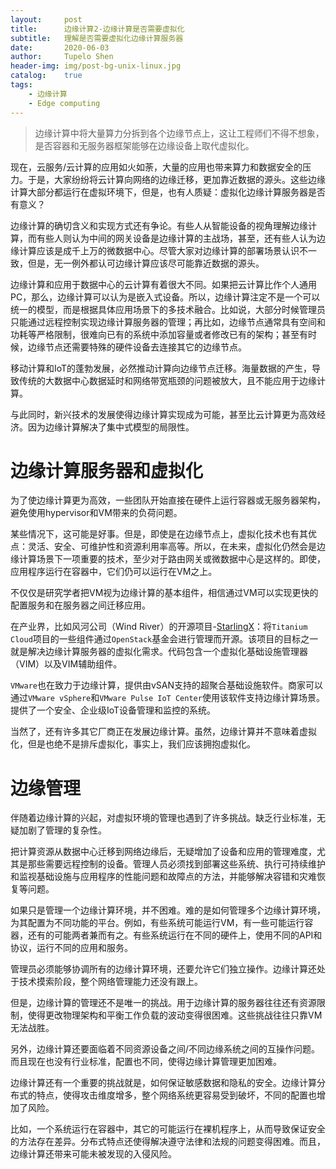 ```yaml
---
layout:     post
title:      边缘计算2-边缘计算是否需要虚拟化
subtitle:   理解是否需要虚拟化边缘计算服务器
date:       2020-06-03
author:     Tupelo Shen
header-img: img/post-bg-unix-linux.jpg
catalog:    true
tags:
    - 边缘计算
    - Edge computing
---
```



> 边缘计算中将大量算力分拆到各个边缘节点上，这让工程师们不得不想象，是否容器和无服务器框架能够在边缘设备上取代虚拟化。

现在，云服务/云计算的应用如火如荼，大量的应用也带来算力和数据安全的压力。于是，大家纷纷将云计算向网络的边缘迁移，更加靠近数据的源头。这些边缘计算大部分都运行在虚拟环境下，但是，也有人质疑：虚拟化边缘计算服务器是否有意义？

边缘计算的确切含义和实现方式还有争论。有些人从智能设备的视角理解边缘计算，而有些人则认为中间的网关设备是边缘计算的主战场，甚至，还有些人认为边缘计算应该是成千上万的微数据中心。尽管大家对边缘计算的部署场景认识不一致，但是，无一例外都认可边缘计算应该尽可能靠近数据的源头。

边缘计算和应用于数据中心的云计算有着很大不同。如果把云计算比作个人通用PC，那么，边缘计算可以认为是嵌入式设备。所以，边缘计算注定不是一个可以统一的模型，而是根据具体应用场景下的多技术融合。比如说，大部分时候管理员只能通过远程控制实现边缘计算服务器的管理；再比如，边缘节点通常具有空间和功耗等严格限制，很难向已有的系统中添加容量或者修改已有的架构；甚至有时候，边缘节点还需要特殊的硬件设备去连接其它的边缘节点。

移动计算和IoT的蓬勃发展，必然推动计算向边缘节点迁移。海量数据的产生，导致传统的大数据中心数据延时和网络带宽瓶颈的问题被放大，且不能应用于边缘计算。

与此同时，新兴技术的发展使得边缘计算实现成为可能，甚至比云计算更为高效经济。因为边缘计算解决了集中式模型的局限性。

# 边缘计算服务器和虚拟化

为了使边缘计算更为高效，一些团队开始直接在硬件上运行容器或无服务器架构，避免使用hypervisor和VM带来的负荷问题。

某些情况下，这可能是好事。但是，即使是在边缘节点上，虚拟化技术也有其优点：灵活、安全、可维护性和资源利用率高等。所以，在未来，虚拟化仍然会是边缘计算场景下一项重要的技术，至少对于路由网关或微数据中心是这样的。即使，应用程序运行在容器中，它们仍可以运行在VM之上。

不仅仅是研究学者把VM视为边缘计算的基本组件，相信通过VM可以实现更快的配置服务和在服务器之间迁移应用。

在产业界，比如风河公司（Wind River）的开源项目-[StarlingX](https://wiki.openstack.org/wiki/StarlingX)：将`Titanium Cloud`项目的一些组件通过`OpenStack`基金会进行管理而开源。该项目的目标之一就是解决边缘计算服务器的虚拟化需求。代码包含一个虚拟化基础设施管理器（VIM）以及VIM辅助组件。

`VMware`也在致力于边缘计算，提供由vSAN支持的超聚合基础设施软件。商家可以通过`VMware vSphere`和`VMware Pulse IoT Center`使用该软件支持边缘计算场景。提供了一个安全、企业级IoT设备管理和监控的系统。

当然了，还有许多其它厂商正在发展边缘计算。虽然，边缘计算并不意味着虚拟化，但是也绝不是排斥虚拟化，事实上，我们应该拥抱虚拟化。

# 边缘管理

伴随着边缘计算的兴起，对虚拟环境的管理也遇到了许多挑战。缺乏行业标准，无疑加剧了管理的复杂性。

把计算资源从数据中心迁移到网络边缘后，无疑增加了设备和应用的管理难度，尤其是那些需要远程控制的设备。管理人员必须找到部署这些系统、执行可持续维护和监视基础设施与应用程序的性能问题和故障点的方法，并能够解决容错和灾难恢复等问题。

如果只是管理一个边缘计算环境，并不困难。难的是如何管理多个边缘计算环境，为其配置为不同功能的平台。例如，有些系统可能运行VM，有一些可能运行容器，还有的可能两者兼而有之。有些系统运行在不同的硬件上，使用不同的API和协议，运行不同的应用和服务。

管理员必须能够协调所有的边缘计算环境，还要允许它们独立操作。边缘计算还处于技术摸索阶段，整个网络管理能力还没有跟上。

但是，边缘计算的管理还不是唯一的挑战。用于边缘计算的服务器往往还有资源限制，使得更改物理架构和平衡工作负载的波动变得很困难。这些挑战往往只靠VM无法战胜。

另外，边缘计算还要面临着不同资源设备之间/不同边缘系统之间的互操作问题。而且现在也没有行业标准，配置也不同，使得边缘计算管理更加困难。

边缘计算还有一个重要的挑战就是，如何保证敏感数据和隐私的安全。边缘计算分布式的特点，使得攻击维度增多，整个网络系统更容易受到破坏，不同的配置也增加了风险。

比如，一个系统运行在容器中，其它的可能运行在裸机程序上，从而导致保证安全的方法存在差异。分布式特点还使得解决遵守法律和法规的问题变得困难。而且，边缘计算还带来可能未被发现的入侵风险。